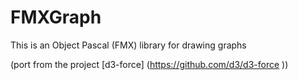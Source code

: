 # FMXGraph
 This is an Object Pascal (FMX) library for drawing graphs

(port from the project [d3-force] (https://github.com/d3/d3-force ))

